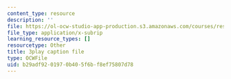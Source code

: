 ```yaml
---
content_type: resource
description: ''
file: https://ol-ocw-studio-app-production.s3.amazonaws.com/courses/res-18-008-calculus-revisited-complex-variables-differential-equations-and-linear-algebra-fall-2011/b29adf9201970b405f6bf8ef75807d78_BOx8LRyr8mU.srt
file_type: application/x-subrip
learning_resource_types: []
resourcetype: Other
title: 3play caption file
type: OCWFile
uid: b29adf92-0197-0b40-5f6b-f8ef75807d78
---
```

